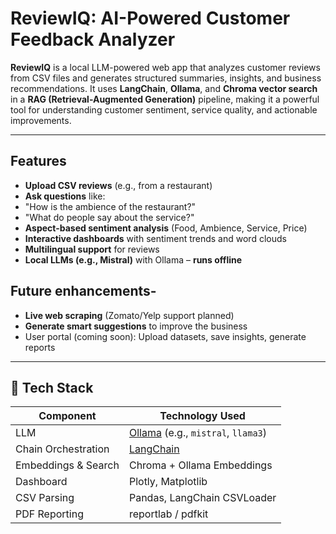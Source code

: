 # ReviewIQ: AI-Powered Customer Feedback Analyzer

**ReviewIQ** is a local LLM-powered web app that analyzes customer reviews from CSV files and generates structured summaries, insights, and business recommendations. It uses **LangChain**, **Ollama**, and **Chroma vector search** in a **RAG (Retrieval-Augmented Generation)** pipeline, making it a powerful tool for understanding customer sentiment, service quality, and actionable improvements.

---

## Features

-  **Upload CSV reviews** (e.g., from a restaurant)
-  **Ask questions** like:
  - "How is the ambience of the restaurant?"
  - "What do people say about the service?"
-  **Aspect-based sentiment analysis** (Food, Ambience, Service, Price)
-  **Interactive dashboards** with sentiment trends and word clouds
-  **Multilingual support** for reviews
-  **Local LLMs (e.g., Mistral)** with Ollama – **runs offline**
  
## Future enhancements-
  
-  **Live web scraping** (Zomato/Yelp support planned)
-  **Generate smart suggestions** to improve the business
-  User portal (coming soon): Upload datasets, save insights, generate reports

---

## 🧱 Tech Stack

| Component           | Technology Used           |
|---------------------|---------------------------|
| LLM                 | [Ollama](https://ollama.com/) (e.g., `mistral`, `llama3`) |
| Chain Orchestration| [LangChain](https://www.langchain.com/) |
| Embeddings & Search| Chroma + Ollama Embeddings |
| Dashboard           | Plotly, Matplotlib        |
| CSV Parsing         | Pandas, LangChain CSVLoader |
| PDF Reporting       | reportlab / pdfkit        |


